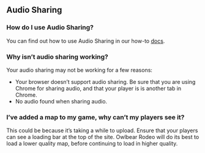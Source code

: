 ## Audio Sharing

### How do I use Audio Sharing?

You can find out how to use Audio Sharing in our how-to [docs](https://www.owlbear.rodeo/how-to#sharingAudio). 

### Why isn’t audio sharing working?

Your audio sharing may not be working for a few reasons:

- Your browser doesn’t support audio sharing. Be sure that you are using Chrome for sharing audio, and that your player is is another tab in Chrome. 
- No audio found when sharing audio. 

### I’ve added a map to my game, why can’t my players see it? 

This could be because it’s taking a while to upload. Ensure that your players can see a loading bar at the top of the site. Owlbear Rodeo will do its best to load a lower quality map, before continuing to load in higher quality. 